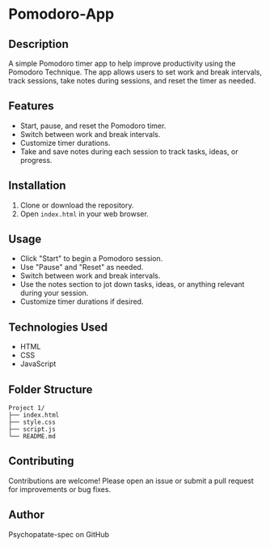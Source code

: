 # Pomodoro-App

## Description
A simple Pomodoro timer app to help improve productivity using the Pomodoro Technique. The app allows users to set work and break intervals, track sessions, take notes during sessions, and reset the timer as needed.

## Features
- Start, pause, and reset the Pomodoro timer.
- Switch between work and break intervals.
- Customize timer durations.
- Take and save notes during each session to track tasks, ideas, or progress.

## Installation
1. Clone or download the repository.
2. Open `index.html` in your web browser.

## Usage
- Click "Start" to begin a Pomodoro session.
- Use "Pause" and "Reset" as needed.
- Switch between work and break intervals.
- Use the notes section to jot down tasks, ideas, or anything relevant during your session.
- Customize timer durations if desired.

## Technologies Used
- HTML
- CSS
- JavaScript

## Folder Structure
```
Project 1/
├── index.html
├── style.css
├── script.js
└── README.md
```

## Contributing
Contributions are welcome! Please open an issue or submit a pull request for improvements or bug fixes.

## Author
Psychopatate-spec on GitHub